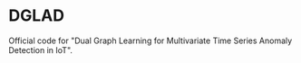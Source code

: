 # DGLAD
Official code for "Dual Graph Learning for Multivariate Time Series Anomaly Detection in IoT".
